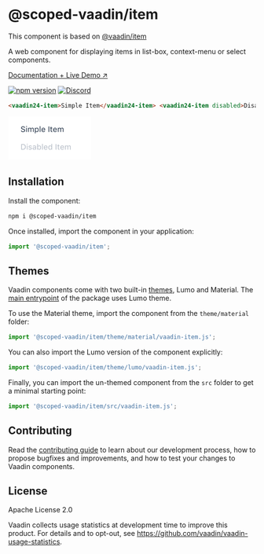 # @scoped-vaadin/item

This component is based on [@vaadin/item](https://www.npmjs.com/package/@vaadin/item)

A web component for displaying items in list-box, context-menu or select components.

[Documentation + Live Demo ↗](https://vaadin.com/components/vaadin-item/html-examples)

[![npm version](https://badgen.net/npm/v/@scoped-vaadin/item)](https://www.npmjs.com/package/@scoped-vaadin/item)
[![Discord](https://img.shields.io/discord/732335336448852018?label=discord)](https://discord.gg/PHmkCKC)

```html
<vaadin24-item>Simple Item</vaadin24-item> <vaadin24-item disabled>Disabled Item</vaadin24-item>
```

[<img src="https://raw.githubusercontent.com/vaadin/web-components/main/packages/item/screenshot.png" width="169" alt="Screenshot of vaadin-item">](https://vaadin.com/docs/latest/components/item)

## Installation

Install the component:

```sh
npm i @scoped-vaadin/item
```

Once installed, import the component in your application:

```js
import '@scoped-vaadin/item';
```

## Themes

Vaadin components come with two built-in [themes](https://vaadin.com/docs/latest/styling), Lumo and Material.
The [main entrypoint](https://github.com/vaadin/web-components/blob/main/packages/item/vaadin-item.js) of the package uses Lumo theme.

To use the Material theme, import the component from the `theme/material` folder:

```js
import '@scoped-vaadin/item/theme/material/vaadin-item.js';
```

You can also import the Lumo version of the component explicitly:

```js
import '@scoped-vaadin/item/theme/lumo/vaadin-item.js';
```

Finally, you can import the un-themed component from the `src` folder to get a minimal starting point:

```js
import '@scoped-vaadin/item/src/vaadin-item.js';
```

## Contributing

Read the [contributing guide](https://vaadin.com/docs/latest/contributing/overview) to learn about our development process, how to propose bugfixes and improvements, and how to test your changes to Vaadin components.

## License

Apache License 2.0

Vaadin collects usage statistics at development time to improve this product.
For details and to opt-out, see https://github.com/vaadin/vaadin-usage-statistics.
